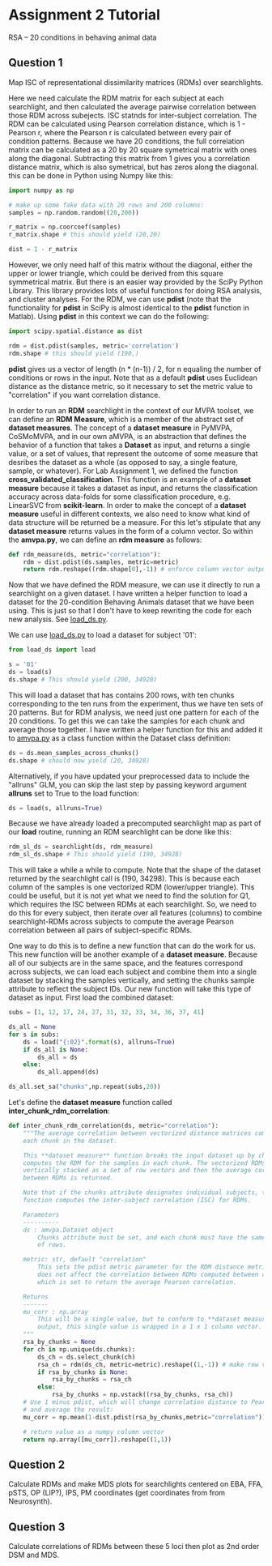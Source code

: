 # Assignment 2 Tutorial

RSA – 20 conditions in behaving animal data

## Question 1

Map ISC of representational dissimilarity matrices (RDMs) over searchlights.

Here we need calculate the RDM matrix for each subject at each searchlight, and
then calculated the average pairwise correlation between those RDM across
subejects. ISC statnds for inter-subject correlation. The RDM can be calculated
using Pearson correlation distance, which is 1 - Pearson r, where the Pearson r
is calculated between every pair of condition patterns. Because we have 20
conditions, the full correlation matrix can be calculated as a 20 by 20 square
symetrical matrix with ones along the diagonal. Subtracting this matrix from
1 gives you a correlation distance matrix, which is also symetrical, but has
zeros along the diagonal. this can be done in Python using Numpy like this:

```python
import numpy as np

# make up some fake data with 20 rows and 200 columns:
samples = np.random.random((20,200))

r_matrix = np.coorcoef(samples)
r_matrix.shape # this should yield (20,20)

dist = 1 - r_matrix
```
However, we only need half of this matrix without the diagonal, either the upper
or lower triangle, which could be derived from this square symmetrical matrix.
But there is an easier way provided by the SciPy Python Library. This library
provides lots of useful functions for doing RSA analysis, and cluster analyses.
For the RDM, we can use **pdist** (note that the functionality for **pdist** in
SciPy is almost identical to the **pdist** function in Matlab). Using **pdist**
in this context we can do the following:

```python
import scipy.spatial.distance as dist

rdm = dist.pdist(samples, metric='correlation')
rdm.shape # this should yield (190,)
```
**pdist** gives us a vector of length (n * (n-1)) / 2, for n equaling the number
of conditions or rows in the input. Note that as a default **pdist** uses Euclidean
distance as the distance metric, so it necessary to set the metric value to
"correlation" if you want correlation distance. 

In order to run an **RDM** searchlight in the context of our MVPA toolset, we
can define an **RDM Measure**, which is a member of the abstract set of
**dataset measures**. The concept of a **dataset measure** in PyMVPA,
CoSMoMVPA, and in our own aMVPA, is an abstraction that defines the behavior of a
function that takes a **Dataset** as input, and returns a single value, or a set
of values, that represent the outcome of some measure that desribes the dataset
as a whole (as opposed to say, a single feature, sample, or whatever). For
Lab Assignment 1, we defined the function **cross_validated_classification**.
This function is an example of a **dataset measure** because it takes a dataset
as input, and returns the classification accuracy across data-folds for some
classification procedure, e.g. LinearSVC from **scikit-learn**. In order to make
the concept of a **dataset measure** useful in different contexts, we also need
to know what kind of data structure will be returned be a measure. For this
let's stipulate that any **dataset measure** returns values in the form of a
column vector. So within the **amvpa.py**, we can define an **rdm measure** as
follows:

```python
def rdm_measure(ds, metric="correlation"):
    rdm = dist.pdist(ds.samples, metric=metric)
    return rdm.reshape((rdm.shape[0],-1)) # enforce column vector output
```

Now that we have defined the RDM measure, we can use it directly to run a
searchlight on a given dataset. I have written a helper function to load a
dataset for the 20-condition Behaving Animals dataset that we have been using.
This is just so that I don't have to keep rewriting the code for each new
analysis. See [load_ds.py](https://github.com/andycon/mvpc/blob/master/code/load_ds.py).

We can use
[load_ds.py](https://github.com/andycon/mvpc/blob/master/code/load_ds.py) to
load a dataset for subject '01':

```python
from load_ds import load

s = '01'
ds = load(s)
ds.shape # This should yield (200, 34928)
```

This will load a dataset that has contains 200 rows, with ten chunks
corresponding to the ten runs from the experiment, thus we have ten sets of 20
patterns. But for RDM analysis, we need just one pattern for each of the 20
conditions. To get this we can take the samples for each chunk and average those
together. I have written a helper function for this and added it to
[amvpa.py](https://github.com/andycon/mvpc/blob/master/code/amvpa.py) as a
class function within the Dataset class definition:

```python
ds = ds.mean_samples_across_chunks()
ds.shape # should now yield (20, 34928)
```
Alternatively, if you have updated your preprocessed data to include the
"allruns" GLM, you can skip the last step by passing keyword argument
**allruns** set to True to the load function:

```python
ds = load(s, allruns=True)
```

Because we have already loaded a precomputed searchlight map as part of our
**load** routine, running an RDM searchlight can be done like this:

```python
rdm_sl_ds = searchlight(ds, rdm_measure)
rdm_sl_ds.shape # This should yield (190, 34928)
```

This will take a while a while to compute. Note that the shape of the dataset
returned by the searchlight call is (190, 34298). This is because each column of
the samples is one vectorized RDM (lower/upper triangle). This could be useful,
but it is not yet what we need to find the solution for Q1, which requires the
ISC between RDMs at each searchlight. So, we need to do this for every subject,
then iterate over all features (columns) to combine searchlight-RDMs across
subjects to compute the average Pearson correlation between all pairs of
subject-specific RDMs.

One way to do this is to define a new function that can do the work for us. This
new function will be another example of a **dataset measure**. Because all of
our subjects are in the same space, and the features correspond across subjects,
we can load each subject and combine them into a single dataset by stacking the
samples vertically, and setting the chunks sample attribute to reflect the
subject IDs. Our new function will take this type of dataset as input. First
load the combined dataset:

```python
subs = [1, 12, 17, 24, 27, 31, 32, 33, 34, 36, 37, 41] 

ds_all = None
for s in subs:
    ds = load("{:02}".format(s), allruns=True)
    if ds_all is None:
        ds_all = ds
    else:
        ds_all.append(ds)

ds_all.set_sa("chunks",np.repeat(subs,20))
```
Let's define the **dataset measure** function called
**inter_chunk_rdm_correlation**:

```python
def inter_chunk_rdm_correlation(ds, metric="correlation"):
    """The average correlation between vectorized distance matrices computed for
    each chunk in the dataset.

    This **dataset measure** function breaks the input dataset up by chunks,
    computes the RDM for the samples in each chunk. The vectorized RDMs are
    vertically stacked as a set of row vectors and then the average correlation
    between RDMs is returned. 

    Note that if the chunks attribute designates individual subjects, then this
    function computes the inter-subject correlation (ISC) for RDMs.

    Parameters
    ----------
    ds : amvpa.Dataset object
        Chunks attribute must be set, and each chunk must have the same number
        of rows.

    metric: str, default "correlation"
        This sets the pdist metric parameter for the RDM distance metric. It
        does not affect the correlation between RDMs computed between chunks,
        which is set to return the average Pearson correlation.

    Returns
    -------
    mu_corr : np.array
        This will be a single value, but to conform to **dataset measure**
        output, this single value is wrapped in a 1 x 1 column vector.
    """
    rsa_by_chunks = None
    for ch in np.unique(ds.chunks):
        ds_ch = ds.select_chunk(ch)
        rsa_ch = rdm(ds_ch, metric=metric).reshape((1,-1)) # make row vector
        if rsa_by_chunks is None:
            rsa_by_chunks = rsa_ch
        else:
            rsa_by_chunks = np.vstack((rsa_by_chunks, rsa_ch))
    # Use 1 minus pdist, which will change correlation distance to Pearson r,
    # and average the result:
    mu_corr = np.mean(1-dist.pdist(rsa_by_chunks,metric="correlation"))

    # return value as a numpy column vector
    return np.array([mu_corr]).reshape((1,1))
```
 

## Question 2

Calculate RDMs and make MDS plots for searchlights centered on EBA, FFA, pSTS,
OP (LIP?), IPS, PM coordinates (get coordinates from from Neurosynth).

## Question 3

Calculate correlations of RDMs between these 5 loci then plot as 2nd order DSM
and MDS.

